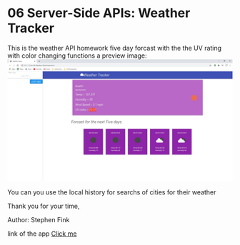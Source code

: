 # 06 Server-Side APIs: Weather Tracker

This is the weather API homework five day forcast with the the UV rating with color changing functions
a preview image:
<img src="API.JPG" alt= "a preview">

You can you use the local history for searchs of cities for their weather

Thank you for your time,

 Author: Stephen Fink

 link of the app 
 [Click me](https://stephenfink.github.io/hw-06-Weather-Dash/.)
